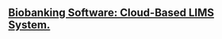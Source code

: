 ## [Biobanking Software: Cloud-Based LIMS System.](https://prayuja-teli.github.io/Blog/BioBanking)<br/>    

